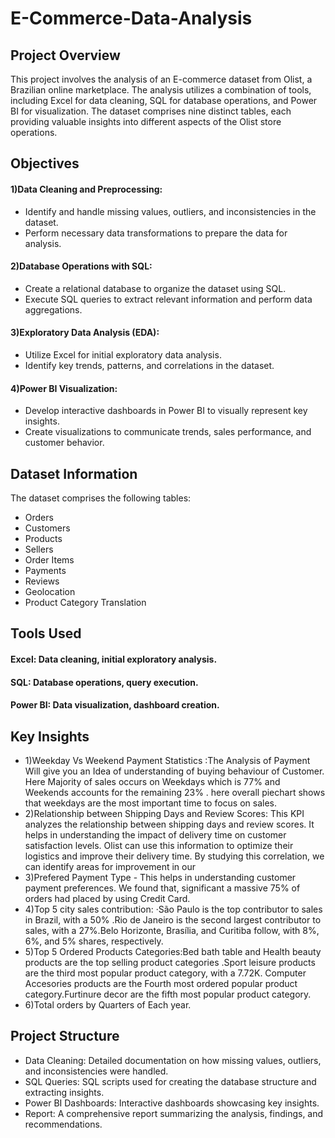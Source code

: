# E-Commerce-Data-Analysis

## Project Overview
This project involves the analysis of an E-commerce dataset from Olist, a Brazilian online marketplace. The analysis utilizes a combination of tools, including Excel for data cleaning, SQL for database operations, and Power BI for visualization. The dataset comprises nine distinct tables, each providing valuable insights into different aspects of the Olist store operations.

## Objectives
#### 1)Data Cleaning and Preprocessing:
- Identify and handle missing values, outliers, and inconsistencies in the dataset.
- Perform necessary data transformations to prepare the data for analysis.

#### 2)Database Operations with SQL:
- Create a relational database to organize the dataset using SQL.
- Execute SQL queries to extract relevant information and perform data aggregations.
  
#### 3)Exploratory Data Analysis (EDA):
- Utilize Excel for initial exploratory data analysis.
- Identify key trends, patterns, and correlations in the dataset.

#### 4)Power BI Visualization:
- Develop interactive dashboards in Power BI to visually represent key insights.
- Create visualizations to communicate trends, sales performance, and customer behavior.
  
## Dataset Information
The dataset comprises the following tables:
- Orders
- Customers
- Products
- Sellers
- Order Items
- Payments
- Reviews
- Geolocation
- Product Category Translation
  
## Tools Used
#### Excel: Data cleaning, initial exploratory analysis.
#### SQL: Database operations, query execution.
#### Power BI: Data visualization, dashboard creation.

## Key Insights
- 1)Weekday Vs Weekend Payment Statistics :The Analysis of Payment Will give you an Idea of understanding of buying behaviour of Customer. Here Majority of sales occurs on Weekdays which is 77% and Weekends accounts for the remaining 23% . here overall piechart shows that weekdays are the most important time to focus on sales.
- 2)Relationship between Shipping Days and Review Scores:
This KPI analyzes the relationship between shipping days and review scores. It helps in understanding the impact of delivery time on customer satisfaction levels. Olist can use this information to optimize their logistics and improve their delivery time. By studying this correlation, we can identify areas for improvement in our
- 3)Prefered Payment Type - This helps in understanding customer payment preferences.  We found that, significant a massive 75% of  orders had placed by using Credit Card.
- 4)Top 5 city sales contribution: ·São Paulo is the top contributor to sales in Brazil, with a 50% .Rio de Janeiro is the second largest contributor to sales, with a 27%.Belo Horizonte, Brasília, and Curitiba follow, with 8%, 6%, and 5% shares, respectively.
- 5)Top 5 Ordered Products Categories:Bed bath table and  Health beauty products are the top selling product categories .Sport leisure products are the third most popular product category, with a 7.72K. Computer Accesories products are the Fourth most ordered popular product category.Furtinure decor are the fifth most popular product category.
- 6)Total orders by Quarters of Each year.     

## Project Structure
- Data Cleaning: Detailed documentation on how missing values, outliers, and inconsistencies were handled.
- SQL Queries: SQL scripts used for creating the database structure and extracting insights.
- Power BI Dashboards: Interactive dashboards showcasing key insights.
- Report: A comprehensive report summarizing the analysis, findings, and recommendations.
